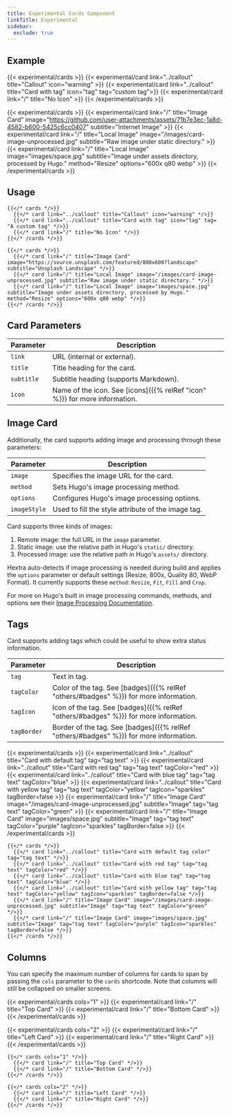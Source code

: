 ```yaml
---
title: Experimental Cards Component
linkTitle: Experimental
sidebar:
  exclude: true
---
```


## Example

{{< experimental/cards >}}
  {{< experimental/card link="../callout" title="Callout" icon="warning" >}}
  {{< experimental/card link="../callout" title="Card with tag" icon="tag" tag="custom tag">}}
  {{< experimental/card link="/" title="No Icon" >}}
{{< /experimental/cards >}}

{{< experimental/cards >}}
  {{< experimental/card link="/" title="Image Card" image="https://github.com/user-attachments/assets/71b7e3ec-1a8d-4582-b600-5425c6cc0407" subtitle="Internet Image" >}}
  {{< experimental/card link="/" title="Local Image" image="/images/card-image-unprocessed.jpg" subtitle="Raw image under static directory." >}}
  {{< experimental/card link="/" title="Local Image" image="images/space.jpg" subtitle="Image under assets directory, processed by Hugo." method="Resize" options="600x q80 webp" >}}
{{< /experimental/cards >}}

## Usage

```
{{</* cards */>}}
  {{</* card link="../callout" title="Callout" icon="warning" */>}}
  {{</* card link="../callout" title="Card with tag" icon="tag" tag= "A custom tag" */>}}
  {{</* card link="/" title="No Icon" */>}}
{{</* /cards */>}}
```

```
{{</* cards */>}}
  {{</* card link="/" title="Image Card" image="https://source.unsplash.com/featured/800x600?landscape" subtitle="Unsplash Landscape" */>}}
  {{</* card link="/" title="Local Image" image="/images/card-image-unprocessed.jpg" subtitle="Raw image under static directory." */>}}
  {{</* card link="/" title="Local Image" image="images/space.jpg" subtitle="Image under assets directory, processed by Hugo." method="Resize" options="600x q80 webp" */>}}
{{</* /cards */>}}
```

## Card Parameters

| Parameter   | Description                                                                            |
|-------------|----------------------------------------------------------------------------------------|
| `link`      | URL (internal or external).                                                            |
| `title`     | Title heading for the card.                                                            |
| `subtitle`  | Subtitle heading (supports Markdown).                                                  |
| `icon`      | Name of the icon. See [icons]({{% relRef "icon" %}}) for more information.             |

## Image Card

Additionally, the card supports adding image and processing through these parameters:

| Parameter    | Description                                        |
|--------------|----------------------------------------------------|
| `image`      | Specifies the image URL for the card.              |
| `method`     | Sets Hugo's image processing method.               |
| `options`    | Configures Hugo's image processing options.        |
| `imageStyle` | Used to fill the style attribute of the image tag. |

Card supports three kinds of images:

1. Remote image: the full URL in the `image` parameter.
2. Static image: use the relative path in Hugo's `static/` directory.
3. Processed image: use the relative path in Hugo's `assets/` directory.

Hextra auto-detects if image processing is needed during build and applies the `options` parameter or default settings (Resize, 800x, Quality 80, WebP Format).
It currently supports these `method`: `Resize`, `Fit`, `Fill` and `Crop`.

For more on Hugo's built in image processing commands, methods, and options see their [Image Processing Documentation](https://gohugo.io/content-management/image-processing/).

## Tags

Card supports adding tags which could be useful to show extra status information.

| Parameter   | Description                                                                            |
|-------------|----------------------------------------------------------------------------------------|
| `tag`       | Text in tag.                                                                           |
| `tagColor`  | Color of the tag. See [badges]({{% relRef "others/#badges" %}}) for more information.  |
| `tagIcon`   | Icon of the tag. See [badges]({{% relRef "others/#badges" %}}) for more information.   |
| `tagBorder` | Border of the tag. See [badges]({{% relRef "others/#badges" %}}) for more information. |

{{< experimental/cards >}}
  {{< experimental/card link="../callout" title="Card with default tag" tag="tag text" >}}
  {{< experimental/card link="../callout" title="Card with red tag" tag="tag text" tagColor="red" >}}
  {{< experimental/card link="../callout" title="Card with blue tag" tag="tag text" tagColor="blue" >}}
  {{< experimental/card link="../callout" title="Card with yellow tag" tag="tag text" tagColor="yellow" tagIcon="sparkles" tagBorder=false >}}
  {{< experimental/card link="/" title="Image Card" image="/images/card-image-unprocessed.jpg" subtitle="Image" tag="tag text" tagColor="green" >}}
  {{< experimental/card link="/" title="Image Card" image="images/space.jpg" subtitle="Image" tag="tag text" tagColor="purple" tagIcon="sparkles" tagBorder=false >}}
{{< /experimental/cards >}}

```
{{</* cards */>}}
  {{</* card link="../callout" title="Card with default tag color" tag="tag text" */>}}
  {{</* card link="../callout" title="Card with red tag" tag="tag text" tagColor="red" */>}}
  {{</* card link="../callout" title="Card with blue tag" tag="tag text" tagColor="blue" */>}}
  {{</* card link="../callout" title="Card with yellow tag" tag="tag text" tagColor="yellow" tagIcon="sparkles" tagBorder=false */>}}
  {{</* card link="/" title="Image Card" image="/images/card-image-unprocessed.jpg" subtitle="Image" tag="tag text" tagColor="green" */>}}
  {{</* card link="/" title="Image Card" image="images/space.jpg" subtitle="Image" tag="tag text" tagColor="purple" tagIcon="sparkles" tagBorder=false */>}}
{{</* /cards */>}}
```

## Columns

You can specify the maximum number of columns for cards to span by passing the `cols` parameter to the `cards` shortcode. Note that columns will still be collapsed on smaller screens.

{{< experimental/cards cols="1" >}}
  {{< experimental/card link="/" title="Top Card" >}}
  {{< experimental/card link="/" title="Bottom Card" >}}
{{< /experimental/cards >}}

{{< experimental/cards cols="2" >}}
  {{< experimental/card link="/" title="Left Card" >}}
  {{< experimental/card link="/" title="Right Card" >}}
{{< /experimental/cards >}}

```
{{</* cards cols="1" */>}}
  {{</* card link="/" title="Top Card" */>}}
  {{</* card link="/" title="Bottom Card" */>}}
{{</* /cards */>}}

{{</* cards cols="2" */>}}
  {{</* card link="/" title="Left Card" */>}}
  {{</* card link="/" title="Right Card" */>}}
{{</* /cards */>}}
```

